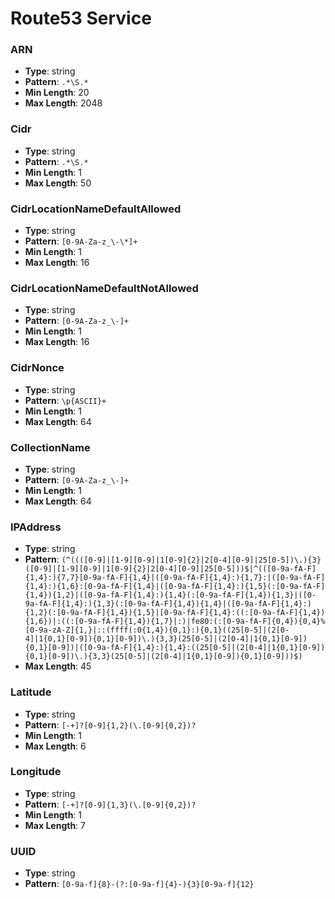 # Route53 Service

### ARN
- **Type**: string
- **Pattern**: `.*\S.*`
- **Min Length**: 20
- **Max Length**: 2048

### Cidr
- **Type**: string
- **Pattern**: `.*\S.*`
- **Min Length**: 1
- **Max Length**: 50

### CidrLocationNameDefaultAllowed
- **Type**: string
- **Pattern**: `[0-9A-Za-z_\-\*]+`
- **Min Length**: 1
- **Max Length**: 16

### CidrLocationNameDefaultNotAllowed
- **Type**: string
- **Pattern**: `[0-9A-Za-z_\-]+`
- **Min Length**: 1
- **Max Length**: 16

### CidrNonce
- **Type**: string
- **Pattern**: `\p{ASCII}+`
- **Min Length**: 1
- **Max Length**: 64

### CollectionName
- **Type**: string
- **Pattern**: `[0-9A-Za-z_\-]+`
- **Min Length**: 1
- **Max Length**: 64

### IPAddress
- **Type**: string
- **Pattern**: `(^((([0-9]|[1-9][0-9]|1[0-9]{2}|2[0-4][0-9]|25[0-5])\.){3}([0-9]|[1-9][0-9]|1[0-9]{2}|2[0-4][0-9]|25[0-5]))$|^(([0-9a-fA-F]{1,4}:){7,7}[0-9a-fA-F]{1,4}|([0-9a-fA-F]{1,4}:){1,7}:|([0-9a-fA-F]{1,4}:){1,6}:[0-9a-fA-F]{1,4}|([0-9a-fA-F]{1,4}:){1,5}(:[0-9a-fA-F]{1,4}){1,2}|([0-9a-fA-F]{1,4}:){1,4}(:[0-9a-fA-F]{1,4}){1,3}|([0-9a-fA-F]{1,4}:){1,3}(:[0-9a-fA-F]{1,4}){1,4}|([0-9a-fA-F]{1,4}:){1,2}(:[0-9a-fA-F]{1,4}){1,5}|[0-9a-fA-F]{1,4}:((:[0-9a-fA-F]{1,4}){1,6})|:((:[0-9a-fA-F]{1,4}){1,7}|:)|fe80:(:[0-9a-fA-F]{0,4}){0,4}%[0-9a-zA-Z]{1,}|::(ffff(:0{1,4}){0,1}:){0,1}((25[0-5]|(2[0-4]|1{0,1}[0-9]){0,1}[0-9])\.){3,3}(25[0-5]|(2[0-4]|1{0,1}[0-9]){0,1}[0-9])|([0-9a-fA-F]{1,4}:){1,4}:((25[0-5]|(2[0-4]|1{0,1}[0-9]){0,1}[0-9])\.){3,3}(25[0-5]|(2[0-4]|1{0,1}[0-9]){0,1}[0-9]))$)`
- **Max Length**: 45

### Latitude
- **Type**: string
- **Pattern**: `[-+]?[0-9]{1,2}(\.[0-9]{0,2})?`
- **Min Length**: 1
- **Max Length**: 6

### Longitude
- **Type**: string
- **Pattern**: `[-+]?[0-9]{1,3}(\.[0-9]{0,2})?`
- **Min Length**: 1
- **Max Length**: 7

### UUID
- **Type**: string
- **Pattern**: `[0-9a-f]{8}-(?:[0-9a-f]{4}-){3}[0-9a-f]{12}`


